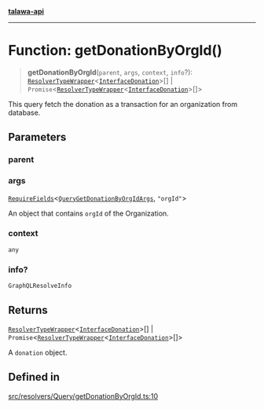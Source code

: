 [**talawa-api**](../../../../README.md)

***

# Function: getDonationByOrgId()

> **getDonationByOrgId**(`parent`, `args`, `context`, `info`?): [`ResolverTypeWrapper`](../../../../types/generatedGraphQLTypes/type-aliases/ResolverTypeWrapper.md)\<[`InterfaceDonation`](../../../../models/Donation/interfaces/InterfaceDonation.md)\>[] \| `Promise`\<[`ResolverTypeWrapper`](../../../../types/generatedGraphQLTypes/type-aliases/ResolverTypeWrapper.md)\<[`InterfaceDonation`](../../../../models/Donation/interfaces/InterfaceDonation.md)\>[]\>

This query fetch the donation as a transaction for an organization from database.

## Parameters

### parent

### args

[`RequireFields`](../../../../types/generatedGraphQLTypes/type-aliases/RequireFields.md)\<[`QueryGetDonationByOrgIdArgs`](../../../../types/generatedGraphQLTypes/type-aliases/QueryGetDonationByOrgIdArgs.md), `"orgId"`\>

An object that contains `orgId` of the Organization.

### context

`any`

### info?

`GraphQLResolveInfo`

## Returns

[`ResolverTypeWrapper`](../../../../types/generatedGraphQLTypes/type-aliases/ResolverTypeWrapper.md)\<[`InterfaceDonation`](../../../../models/Donation/interfaces/InterfaceDonation.md)\>[] \| `Promise`\<[`ResolverTypeWrapper`](../../../../types/generatedGraphQLTypes/type-aliases/ResolverTypeWrapper.md)\<[`InterfaceDonation`](../../../../models/Donation/interfaces/InterfaceDonation.md)\>[]\>

A `donation` object.

## Defined in

[src/resolvers/Query/getDonationByOrgId.ts:10](https://github.com/Suyash878/talawa-api/blob/e4413cec641a837926071678fed3c7f67234e31e/src/resolvers/Query/getDonationByOrgId.ts#L10)
